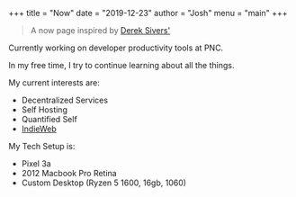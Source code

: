 +++
title = "Now"
date = "2019-12-23"
author = "Josh"
menu = "main"
+++

> A now page inspired by [Derek Sivers'](https://sivers.org/nowff)

Currently working on developer productivity tools at PNC.

In my free time, I try to continue learning about all the things.

My current interests are:
* Decentralized Services
* Self Hosting
* Quantified Self
* [IndieWeb](https://indieweb.org/)

My Tech Setup is:
* Pixel 3a
* 2012 Macbook Pro Retina
* Custom Desktop (Ryzen 5 1600, 16gb, 1060)

